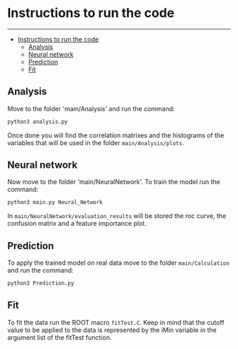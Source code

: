 # Instructions to run the code

---
- [Instructions to run the code](#instructions-to-run-the-code)
    - [Analysis](#analysis)
    - [Neural network](#neural-network)
    - [Prediction](#prediction)
    - [Fit](#fit)


## Analysis

Move to the folder 'main/Analysis' and run the command:
```bash
python3 analysis.py
```

Once done you will find the correlation matrixes and the histograms of the variables that will be used in the folder `main/Analysis/plots`.

## Neural network
Now move to the folder 'main/NeuralNetwork'. To train the model run the command:
```bash
python3 main.py Neural_Network
```
In `main/NeuralNetwork/evaluation_results` will be stored the roc curve, the confusion matrix and a feature importance plot.

## Prediction

To apply the trained model on real data move to the folder `main/Calculation` and run the command:
```bash
python3 Prediction.py
```

## Fit

To fit the data run the ROOT macro `fitTest.C`. Keep in mind that the cutoff value to be applied to the data is represented by the iMin variable in the argument list of the fitTest function.